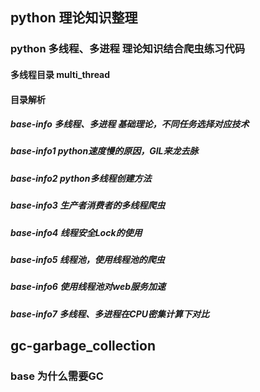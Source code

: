 ## python 理论知识整理
### python 多线程、多进程 理论知识结合爬虫练习代码
#### 多线程目录 multi_thread
#### 目录解析
##### base-info 多线程、多进程 基础理论，不同任务选择对应技术
##### base-info1 python速度慢的原因，GIL来龙去脉
##### base-info2 python多线程创建方法
##### base-info3 生产者消费者的多线程爬虫
##### base-info4 线程安全Lock的使用
##### base-info5 线程池，使用线程池的爬虫
##### base-info6 使用线程池对web服务加速
##### base-info7 多线程、多进程在CPU密集计算下对比


## gc-garbage_collection
### base 为什么需要GC
